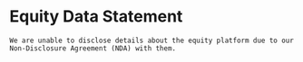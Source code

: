 # Equity Data Statement
    We are unable to disclose details about the equity platform due to our Non-Disclosure Agreement (NDA) with them.